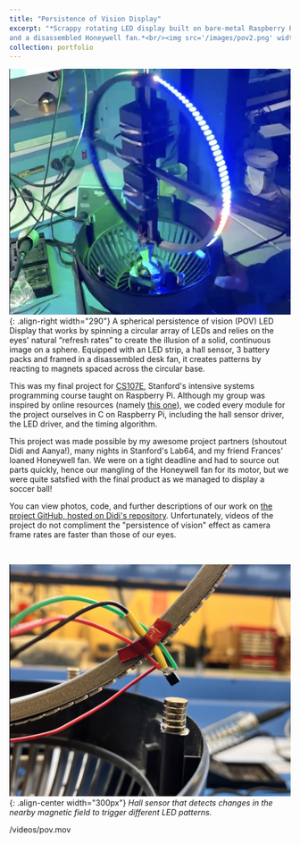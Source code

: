 ```yaml
---
title: "Persistence of Vision Display"
excerpt: "*Scrappy rotating LED display built on bare-metal Raspberry Pi... 
and a disassembled Honeywell fan.*<br/><img src='/images/pov2.png' width='400'>"
collection: portfolio
---
```


![POV](/images/pov.png){: .align-right width="290"}
A spherical persistence of vision (POV) LED Display that works by spinning a circular array of LEDs and relies on the eyes' natural “refresh rates” to create the illusion of a solid, continuous image on a sphere. Equipped with an LED strip, a hall sensor, 3 battery packs and framed in a disassembled desk fan, it creates patterns by reacting to magnets spaced across the circular base.

This was my final project for [CS107E](https://cs107e.github.io/about/), Stanford's intensive systems programming course taught on Raspberry Pi. Although my group was inspired by online resources (namely [this one](https://youtu.be/g7_VKGsEKeA)), we coded every module for the project ourselves in C on Raspberry Pi, including the hall sensor driver, the LED driver, and the timing algorithm.

This project was made possible by my awesome project partners (shoutout Didi and Aanya!), many nights in Stanford's Lab64, and my friend Frances' loaned Honeywell fan. We were on a tight deadline and had to source out parts quickly, hence our mangling of the Honeywell fan for its motor, but we were quite satsfied with the final product as we managed to display a soccer ball!

You can view photos, code, and further descriptions of our work on [the project GitHub, hosted on Didi's repository](https://github.com/didikamalova/POV-Display-RaspberryPi). Unfortunately, videos of the project do not compliment the "persistence of vision" effect as camera frame rates are faster than those of our eyes.

<br/>

![POV](/images/hall.png){: .align-center width="300px"}
*Hall sensor that detects changes in the nearby magnetic field to trigger different LED patterns.*

/videos/pov.mov

